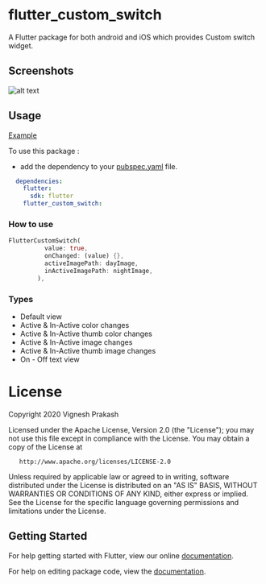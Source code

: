 # flutter_custom_switch

A Flutter package for both android and iOS which provides Custom switch widget.

## Screenshots

![alt text](https://github.com/vignesh7501/flutter_custom_switch/blob/main/screenshots/img.png?raw=true)

## Usage

[Example](https://github.com/vignesh7501/flutter_custom_switch/blob/main/example/lib/main.dart)

To use this package :

* add the dependency to your [pubspec.yaml](https://github.com/vignesh7501/flutter_custom_switch/blob/main/example/pubspec.yaml) file.

```yaml
  dependencies:
    flutter:
      sdk: flutter
    flutter_custom_switch:
```

### How to use

```dart
FlutterCustomSwitch(
          value: true,
          onChanged: (value) {},
          activeImagePath: dayImage,
          inActiveImagePath: nightImage,
        ),
```

### Types
* Default view
* Active & In-Active color changes
* Active & In-Active thumb color changes
* Active & In-Active image changes
* Active & In-Active thumb image changes
* On - Off text view

# License

Copyright 2020 Vignesh Prakash

   Licensed under the Apache License, Version 2.0 (the "License");
   you may not use this file except in compliance with the License.
   You may obtain a copy of the License at

       http://www.apache.org/licenses/LICENSE-2.0

   Unless required by applicable law or agreed to in writing, software
   distributed under the License is distributed on an "AS IS" BASIS,
   WITHOUT WARRANTIES OR CONDITIONS OF ANY KIND, either express or implied.
   See the License for the specific language governing permissions and
   limitations under the License.

## Getting Started

For help getting started with Flutter, view our online [documentation](https://flutter.io/).

For help on editing package code, view the [documentation](https://flutter.io/developing-packages/).

